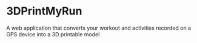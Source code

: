 # 3DPrintMyRun
A web application that converts your workout and activities recorded on a GPS device into a 3D printable model

